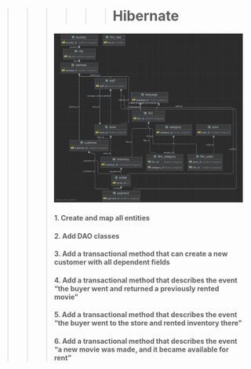 >>>>>><h1>Hibernate </h1>
>>><img src="src/main/resources/db_diagram.png" alt="diagram">
>>><h4>1. Create and map all entities</h4>
>>><h4>2. Add DAO classes</h4>
>>><h4>3. Add a transactional method that can create a new customer with all dependent fields</h4>
>>><h4>4. Add a transactional method that describes the event “the buyer went and returned a previously rented movie"</h4>
>>><h4>5. Add a transactional method that describes the event “the buyer went to the store and rented inventory there"</h4>
>>><h4>6. Add a transactional method that describes the event “a new movie was made, and it became available for rent”</h4>